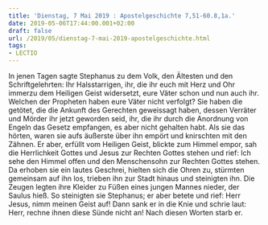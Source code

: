 ```yaml
---
title: 'Dienstag, 7 Mai 2019 : Apostelgeschichte 7,51-60.8,1a.'
date: 2019-05-06T17:44:00.001+02:00
draft: false
url: /2019/05/dienstag-7-mai-2019-apostelgeschichte.html
tags: 
- LECTIO
---
```


In jenen Tagen sagte Stephanus zu dem Volk, den Ältesten und den Schriftgelehrten: Ihr Halsstarrigen, ihr, die ihr euch mit Herz und Ohr immerzu dem Heiligen Geist widersetzt, eure Väter schon und nun auch ihr. Welchen der Propheten haben eure Väter nicht verfolgt? Sie haben die getötet, die die Ankunft des Gerechten geweissagt haben, dessen Verräter und Mörder ihr jetzt geworden seid, ihr, die ihr durch die Anordnung von Engeln das Gesetz empfangen, es aber nicht gehalten habt. Als sie das hörten, waren sie aufs äußerste über ihn empört und knirschten mit den Zähnen. Er aber, erfüllt vom Heiligen Geist, blickte zum Himmel empor, sah die Herrlichkeit Gottes und Jesus zur Rechten Gottes stehen und rief: Ich sehe den Himmel offen und den Menschensohn zur Rechten Gottes stehen. Da erhoben sie ein lautes Geschrei, hielten sich die Ohren zu, stürmten gemeinsam auf ihn los, trieben ihn zur Stadt hinaus und steinigten ihn. Die Zeugen legten ihre Kleider zu Füßen eines jungen Mannes nieder, der Saulus hieß. So steinigten sie Stephanus; er aber betete und rief: Herr Jesus, nimm meinen Geist auf! Dann sank er in die Knie und schrie laut: Herr, rechne ihnen diese Sünde nicht an! Nach diesen Worten starb er.